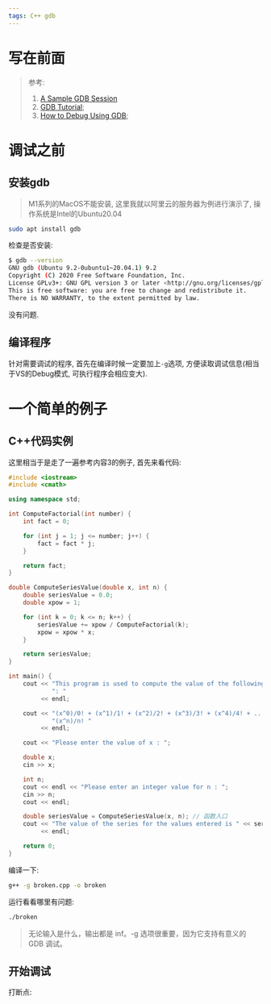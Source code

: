 ```yaml
---
tags: C++ gdb
---
```


# 写在前面









>   参考:
>
>   1.   [A Sample GDB Session](https://sourceware.org/gdb/current/onlinedocs/gdb#Sample-Session)
>   2.   [GDB Tutorial](https://web.eecs.umich.edu/~sugih/pointers/summary.html);
>   3.   [How to Debug Using GDB](https://cs.baylor.edu/~donahoo/tools/gdb/tutorial.html);



# 调试之前



## 安装gdb

>   M1系列的MacOS不能安装, 这里我就以阿里云的服务器为例进行演示了, 操作系统是Intel的Ubuntu20.04

```bash
sudo apt install gdb
```

检查是否安装:
```bash
$ gdb --version
GNU gdb (Ubuntu 9.2-0ubuntu1~20.04.1) 9.2
Copyright (C) 2020 Free Software Foundation, Inc.
License GPLv3+: GNU GPL version 3 or later <http://gnu.org/licenses/gpl.html>
This is free software: you are free to change and redistribute it.
There is NO WARRANTY, to the extent permitted by law.
```

没有问题. 

## 编译程序

针对需要调试的程序, 首先在编译时候一定要加上`-g`选项, 方便读取调试信息(相当于VS的Debug模式, 可执行程序会相应变大). 



# 一个简单的例子

## C++代码实例

这里相当于是走了一遍参考内容3的例子, 首先来看代码:

```cpp
#include <iostream>
#include <cmath>

using namespace std;

int ComputeFactorial(int number) {
    int fact = 0;

    for (int j = 1; j <= number; j++) {
        fact = fact * j;
    }

    return fact;
}

double ComputeSeriesValue(double x, int n) {
    double seriesValue = 0.0;
    double xpow = 1;

    for (int k = 0; k <= n; k++) {
        seriesValue += xpow / ComputeFactorial(k);
        xpow = xpow * x;
    }

    return seriesValue;
}

int main() {
    cout << "This program is used to compute the value of the following series "
            ": "
         << endl;

    cout << "(x^0)/0! + (x^1)/1! + (x^2)/2! + (x^3)/3! + (x^4)/4! + ........ + "
            "(x^n)/n! "
         << endl;

    cout << "Please enter the value of x : ";

    double x;
    cin >> x;

    int n;
    cout << endl << "Please enter an integer value for n : ";
    cin >> n;
    cout << endl;

    double seriesValue = ComputeSeriesValue(x, n); // 函数入口
    cout << "The value of the series for the values entered is " << seriesValue
         << endl;

    return 0;
}

```

编译一下:

```bash
g++ -g broken.cpp -o broken
```

运行看看哪里有问题:

```bash
./broken
```

>   无论输入是什么，输出都是 inf。-g 选项很重要，因为它支持有意义的 GDB 调试。

## 开始调试

打断点:

```bash
```

